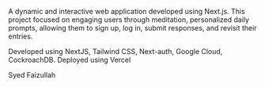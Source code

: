 A dynamic and interactive web application developed using Next.js. This project focused on engaging users through meditation, personalized daily prompts, allowing them to sign up, log in, submit responses, and revisit their entries.

Developed using NextJS, Tailwind CSS, Next-auth, Google Cloud, CockroachDB. Deployed using Vercel

Syed Faizullah
